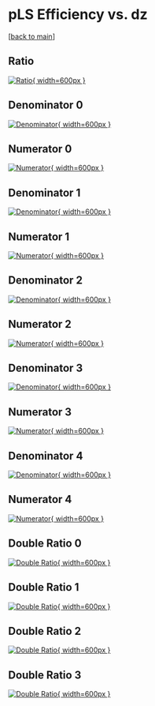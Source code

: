 # pLS Efficiency vs. dz

[[back to main](./)]



## Ratio

[![Ratio](../mtv/var/pLS_xtr_0_-1_eff_dz.png){ width=600px }](../mtv/var/pLS_xtr_0_-1_eff_dz.pdf)

## Denominator 0

[![Denominator](../mtv/den/pLS_xtr_0_-1_eff_dz_den0.png){ width=600px }](../mtv/den/pLS_xtr_0_-1_eff_dz_den0.pdf)

## Numerator 0

[![Numerator](../mtv/num/pLS_xtr_0_-1_eff_dz_num0.png){ width=600px }](../mtv/num/pLS_xtr_0_-1_eff_dz_num0.pdf)

## Denominator 1

[![Denominator](../mtv/den/pLS_xtr_0_-1_eff_dz_den1.png){ width=600px }](../mtv/den/pLS_xtr_0_-1_eff_dz_den1.pdf)

## Numerator 1

[![Numerator](../mtv/num/pLS_xtr_0_-1_eff_dz_num1.png){ width=600px }](../mtv/num/pLS_xtr_0_-1_eff_dz_num1.pdf)

## Denominator 2

[![Denominator](../mtv/den/pLS_xtr_0_-1_eff_dz_den2.png){ width=600px }](../mtv/den/pLS_xtr_0_-1_eff_dz_den2.pdf)

## Numerator 2

[![Numerator](../mtv/num/pLS_xtr_0_-1_eff_dz_num2.png){ width=600px }](../mtv/num/pLS_xtr_0_-1_eff_dz_num2.pdf)

## Denominator 3

[![Denominator](../mtv/den/pLS_xtr_0_-1_eff_dz_den3.png){ width=600px }](../mtv/den/pLS_xtr_0_-1_eff_dz_den3.pdf)

## Numerator 3

[![Numerator](../mtv/num/pLS_xtr_0_-1_eff_dz_num3.png){ width=600px }](../mtv/num/pLS_xtr_0_-1_eff_dz_num3.pdf)

## Denominator 4

[![Denominator](../mtv/den/pLS_xtr_0_-1_eff_dz_den4.png){ width=600px }](../mtv/den/pLS_xtr_0_-1_eff_dz_den4.pdf)

## Numerator 4

[![Numerator](../mtv/num/pLS_xtr_0_-1_eff_dz_num4.png){ width=600px }](../mtv/num/pLS_xtr_0_-1_eff_dz_num4.pdf)

## Double Ratio 0

[![Double Ratio](../mtv/ratio/pLS_xtr_0_-1_eff_dz_ratio0.png){ width=600px }](../mtv/ratio/pLS_xtr_0_-1_eff_dz_ratio0.pdf)

## Double Ratio 1

[![Double Ratio](../mtv/ratio/pLS_xtr_0_-1_eff_dz_ratio1.png){ width=600px }](../mtv/ratio/pLS_xtr_0_-1_eff_dz_ratio1.pdf)

## Double Ratio 2

[![Double Ratio](../mtv/ratio/pLS_xtr_0_-1_eff_dz_ratio2.png){ width=600px }](../mtv/ratio/pLS_xtr_0_-1_eff_dz_ratio2.pdf)

## Double Ratio 3

[![Double Ratio](../mtv/ratio/pLS_xtr_0_-1_eff_dz_ratio3.png){ width=600px }](../mtv/ratio/pLS_xtr_0_-1_eff_dz_ratio3.pdf)

